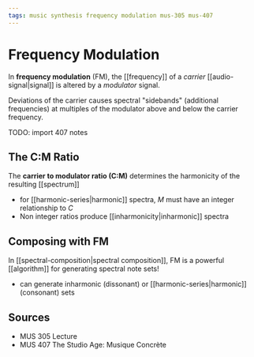```yaml
---
tags: music synthesis frequency modulation mus-305 mus-407
---
```


# Frequency Modulation

In **frequency modulation** (FM), the [[frequency]] of a _carrier_ [[audio-signal|signal]] is altered by a _modulator_ signal.

Deviations of the carrier causes spectral "sidebands" (additional frequencies) at multiples of the modulator above and below the carrier frequency.

TODO: import 407 notes

## The C:M Ratio

The **carrier to modulator ratio (C:M)** determines the harmonicity of the resulting [[spectrum]]

- for [[harmonic-series|harmonic]] spectra, $M$ must have an integer relationship to $C$
- Non integer ratios produce [[inharmonicity|inharmonic]] spectra

## Composing with FM

In [[spectral-composition|spectral composition]], FM is a powerful [[algorithm]] for generating spectral note sets!

- can generate inharmonic (dissonant) or [[harmonic-series|harmonic]] (consonant) sets

## Sources

- MUS 305 Lecture
- MUS 407 The Studio Age: Musique Concrète
